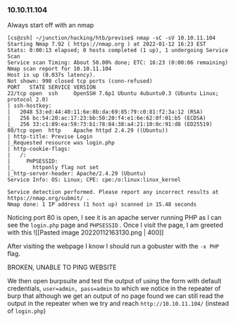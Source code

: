 ### 10.10.11.104

Always start off with an nmap
```
[cs@zsh] ~/junction/hacking/htb/previse$ nmap -sC -sV 10.10.11.104
Starting Nmap 7.92 ( https://nmap.org ) at 2022-01-12 16:23 EST
Stats: 0:00:13 elapsed; 0 hosts completed (1 up), 1 undergoing Service Scan
Service scan Timing: About 50.00% done; ETC: 16:23 (0:00:06 remaining)
Nmap scan report for 10.10.11.104
Host is up (0.037s latency).
Not shown: 998 closed tcp ports (conn-refused)
PORT   STATE SERVICE VERSION
22/tcp open  ssh     OpenSSH 7.6p1 Ubuntu 4ubuntu0.3 (Ubuntu Linux; protocol 2.0)
| ssh-hostkey:
|   2048 53:ed:44:40:11:6e:8b:da:69:85:79:c0:81:f2:3a:12 (RSA)
|   256 bc:54:20:ac:17:23:bb:50:20:f4:e1:6e:62:0f:01:b5 (ECDSA)
|_  256 33:c1:89:ea:59:73:b1:78:84:38:a4:21:10:0c:91:d8 (ED25519)
80/tcp open  http    Apache httpd 2.4.29 ((Ubuntu))
| http-title: Previse Login
|_Requested resource was login.php
| http-cookie-flags:
|   /:
|     PHPSESSID:
|_      httponly flag not set
|_http-server-header: Apache/2.4.29 (Ubuntu)
Service Info: OS: Linux; CPE: cpe:/o:linux:linux_kernel

Service detection performed. Please report any incorrect results at https://nmap.org/submit/ .
Nmap done: 1 IP address (1 host up) scanned in 15.48 seconds
```

Noticing port 80 is open, I see it is an apache server running PHP as I can see the `login.php` page and `PHPSESSID` . Once I visit the page, I am greeted with this
![[Pasted image 20220112163130.png | 400]]

After visiting the webpage I know I should run a gobuster with the `-x PHP` flag. 

BROKEN, UNABLE TO PING WEBSITE

We then open burpsuite and test the output of using the form with default credentials, `user=admin, pass=admin` to which we notice in the repeater of burp that although we get an output of no page found we can still read the output in the repeater when we try and reach `http://10.10.11.104/` (instead of `login.php`)
